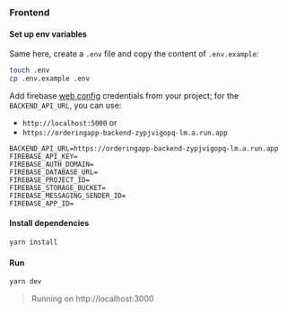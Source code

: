 ### Frontend

#### Set up env variables

Same here, create a `.env` file and copy the content of `.env.example`:

```sh
touch .env
cp .env.example .env
```

Add firebase [web config](https://firebase.google.com/docs/web/setup) credentials from your project; for the `BACKEND_API_URL`, you can use:

- `http://localhost:5000` or
- `https://orderingapp-backend-zypjvigopq-lm.a.run.app`

```env
BACKEND_API_URL=https://orderingapp-backend-zypjvigopq-lm.a.run.app
FIREBASE_API_KEY=
FIREBASE_AUTH_DOMAIN=
FIREBASE_DATABASE_URL=
FIREBASE_PROJECT_ID=
FIREBASE_STORAGE_BUCKET=
FIREBASE_MESSAGING_SENDER_ID=
FIREBASE_APP_ID=
```

#### Install dependencies

```sh
yarn install
```

#### Run

```sh
yarn dev
```

> Running on http://localhost:3000
